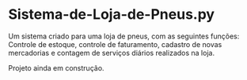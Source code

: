 # Sistema-de-Loja-de-Pneus.py
Um sistema criado para uma loja de pneus, com as seguintes funções: Controle de estoque, controle de faturamento, cadastro de novas mercadorias e contagem de serviços diários realizados na loja.

Projeto ainda em construção.
